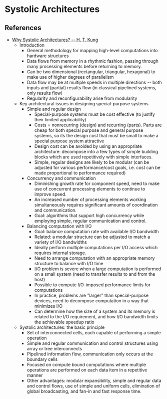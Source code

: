 # Systolic Architectures

## References
- [Why Systolic Architectures? -- H. T. Kung](http://www.eecs.harvard.edu/~htk/publication/1982-kung-why-systolic-architecture.pdf)
  - Introduction
    - General methodology for mapping high-level computations into hardware structures
    - Data flows from memory in a rhythmic fashion, passing through many
      processing elements before returning to memory.
    - Can be two dimensional (rectangular, triangular, hexagonal) to make use
      of higher degrees of parallelism
    - Data flow may be at multiple speeds in multiple directions -- both inputs
      and (partial) results flow (in classical pipelined systems, only results
      flow)
    - Regularity and reconfigurability arise from modularity
  - Key architectural issues in designing special-purpose systems
    - Simple and regular design
      - Special-purpose systems must be cost effective (to justify their limited
        applicability)
      - Costs = nonrecurring (design) and recurring (parts).  Parts are cheap for
        both special purpose and general purpose systems, so its the design cost
        that must be small to make a special purpose system attractive
      - Design cost can be avoided by using an appropriate architecture:
        decompose into a few types of simple building blocks which are used
        repetitively with simple interfaces. 
      - Simple, regular designs are likely to be modular (can be adjusted for
        various performance/cost goals, i.e. cost can be made proportional to
        performance required)
    - Concurrency and communication
      - Diminishing growth rate for component speed, need to make use of
        concurrent processing elements to continue to improve speed.
      - An increased number of processing elements working simultaneously
        requires significant amounts of coordination and communication.
      - Goal: algorithms that support high concurrency while employing simple,
        regular communication and control.
    - Balancing computation with I/O
      - Goal: balance computation rate with available I/O bandwidth
      - Related: a modular structure can be adjusted to match a
        variety of I/O bandwidths
      - Ideally perform multiple computations per I/O access which requires
        internal storage.
      - Need to arrange computation with an appropriate memory structure to
        balance with I/O time
      - I/O problem is severe when a large computation is performed on a small
        system (need to transfer results to and from the host)
      - Possible to compute I/O-imposed performance limits for computations
      - In practice, problems are "larger" than special-purpose devices, need to
        decompose computation in a way that minimizes I/O
      - Can determine how the size of a system and its memory is related to the
        I/O requirement, and how I/O bandwidth limits the achievable speedup
        ratio
  - Systolic architectures: the basic principle
    - Set of interconnected cells, each capable of performing a simple operation
    - Simple and regular communication and control structures using array or
      tree interconnects
    - Pipelined information flow, communication only occurs at the boundary
      cells
    - Focused on compute bound computations where multiple operations are
      performed on each data item in a repetitive manner
    - Other advantages: modular expansibility, simple and regular data and
      control flows, use of simple and uniform cells, elimination of global
      broadcasting, and fan-in and fast response time.


